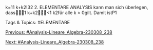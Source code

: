 k=11
k+k2!32 2. ELEMENTARE ANALYSIS
kann man sich überlegen, dass1
k+k2<1
k2für alle k > 0gilt. Damit ist P1

   Tags & Topics:
   #ELEMENTARE

[Previous: #Analysis-Lineare_Algebra-230308_238](Analysis-Lineare_Algebra-230308_238.md)

[Next: #Analysis-Lineare_Algebra-230308_238](Analysis-Lineare_Algebra-230308_238.md)